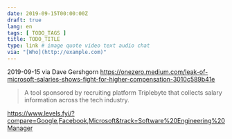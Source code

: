 ```yaml
---
date: 2019-09-15T00:00:00Z
draft: true
lang: en
tags: [ TODO_TAGS ]
title: TODO_TITLE
type: link # image quote video text audio chat
via: "[Who](http://example.com)"
---
```

2019-09-15 via Dave Gershgorn
https://onezero.medium.com/leak-of-microsoft-salaries-shows-fight-for-higher-compensation-3010c589b41e


> A tool sponsored by recruiting platform Triplebyte that collects salary information across the tech industry.


<https://www.levels.fyi/?compare=Google,Facebook,Microsoft&track=Software%20Engineering%20Manager>

